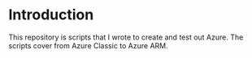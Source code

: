 # Introduction 

This repository is scripts that I wrote to create and test out Azure. The scripts cover from Azure Classic to Azure ARM.
